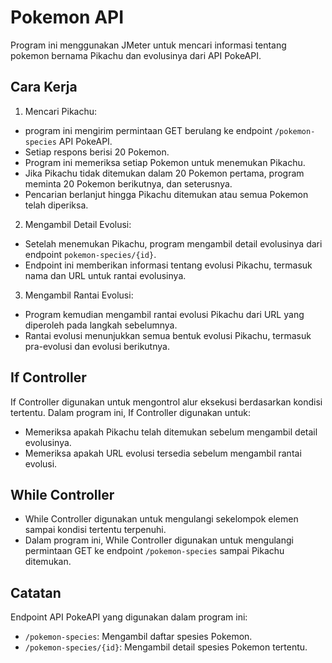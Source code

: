 # Pokemon API

Program ini menggunakan JMeter untuk mencari informasi tentang pokemon bernama Pikachu dan evolusinya dari API PokeAPI.

## Cara Kerja

1. Mencari Pikachu:

- program ini mengirim permintaan GET berulang ke endpoint `/pokemon-species` API PokeAPI.
- Setiap respons berisi 20 Pokemon.
- Program ini memeriksa setiap Pokemon untuk menemukan Pikachu.
- Jika Pikachu tidak ditemukan dalam 20 Pokemon pertama, program meminta 20 Pokemon berikutnya, dan seterusnya.
- Pencarian berlanjut hingga Pikachu ditemukan atau semua Pokemon telah diperiksa.

2. Mengambil Detail Evolusi:

- Setelah menemukan Pikachu, program mengambil detail evolusinya dari endpoint `pokemon-species/{id}`.
- Endpoint ini memberikan informasi tentang evolusi Pikachu, termasuk nama dan URL untuk rantai evolusinya.

3. Mengambil Rantai Evolusi:

- Program kemudian mengambil rantai evolusi Pikachu dari URL yang diperoleh pada langkah sebelumnya.
- Rantai evolusi menunjukkan semua bentuk evolusi Pikachu, termasuk pra-evolusi dan evolusi berikutnya.


## If Controller

If Controller digunakan untuk mengontrol alur eksekusi berdasarkan kondisi tertentu.
Dalam program ini, If Controller digunakan untuk:
- Memeriksa apakah Pikachu telah ditemukan sebelum mengambil detail evolusinya.
- Memeriksa apakah URL evolusi tersedia sebelum mengambil rantai evolusi.

## While Controller

- While Controller digunakan untuk mengulangi sekelompok elemen sampai kondisi tertentu terpenuhi.
- Dalam program ini, While Controller digunakan untuk mengulangi permintaan GET ke endpoint `/pokemon-species` sampai Pikachu ditemukan.


## Catatan
Endpoint API PokeAPI yang digunakan dalam program ini:
- `/pokemon-species`: Mengambil daftar spesies Pokemon.
- `/pokemon-species/{id}`: Mengambil detail spesies Pokemon tertentu.
